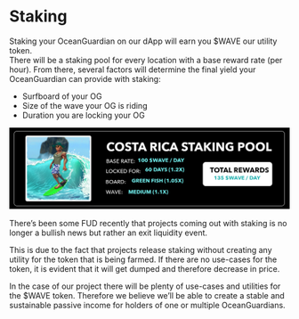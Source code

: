 # Staking

Staking your OceanGuardian on our dApp will earn you $WAVE our utility token.\
There will be a staking pool for every location with a base reward rate (per hour). From there, several factors will determine the final yield your OceanGuardian can provide with staking:

* Surfboard of your OG
* Size of the wave your OG is riding
* Duration you are locking your OG

![](../../.gitbook/assets/staking.jpg)

There’s been some FUD recently that projects coming out with staking is no longer a bullish news but rather an exit liquidity event.

This is due to the fact that projects release staking without creating any utility for the token that is being farmed. If there are no use-cases for the token, it is evident that it will get dumped and therefore decrease in price.

In the case of our project there will be plenty of use-cases and utilities for the $WAVE token. Therefore we believe we’ll be able to create a stable and sustainable passive income for holders of one or multiple OceanGuardians.
